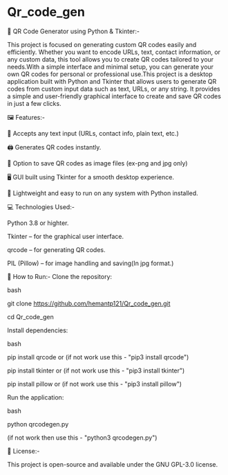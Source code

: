 # Qr_code_gen
📌 QR Code Generator using Python & Tkinter:-

This project is focused on generating custom QR codes easily and efficiently. Whether you want to encode URLs, text, contact information, or any custom data, this tool allows you to create QR codes tailored to your needs.With a simple interface and minimal setup, you can generate your own QR codes for personal or professional use.This project is a desktop application built with Python and Tkinter that allows users to generate QR codes from custom input data such as text, URLs, or any string. It provides a simple and user-friendly graphical interface to create and save QR codes in just a few clicks.

🖼️ Features:-

🧾 Accepts any text input (URLs, contact info, plain text, etc.)

🖨️ Generates QR codes instantly.

💾 Option to save QR codes as image files (ex-png and jpg only)

🖥️ GUI built using Tkinter for a smooth desktop experience.

🔧 Lightweight and easy to run on any system with Python installed.

💻 Technologies Used:-

Python 3.8 or highter.

Tkinter – for the graphical user interface.

qrcode – for generating QR codes.

PIL (Pillow) – for image handling and saving(In jpg format.)

🚀 How to Run:-
Clone the repository:

bash

git clone https://github.com/hemantp121/Qr_code_gen.git

cd Qr_code_gen

Install dependencies:

bash

pip install qrcode or (if not work use this - "pip3 install qrcode")

pip install tkinter or (if not work use this - "pip3 install tkinter")

pip install pillow or (if not work use this - "pip3 install pillow")


Run the application:

bash

python qrcodegen.py 

(if not work then use this - "python3 qrcodegen.py")

📜 License:-

This project is open-source and available under the GNU GPL-3.0 license.
